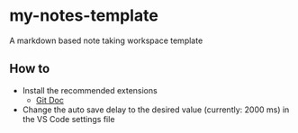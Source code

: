 # my-notes-template

A markdown based note taking workspace template

## How to

- Install the recommended extensions
  - [Git Doc](https://marketplace.visualstudio.com/items?itemName=vsls-contrib.gitdoc)
- Change the auto save delay to the desired value (currently: 2000 ms) in the VS Code settings file
